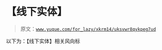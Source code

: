 # 【线下实体】

> 原文：[`www.yuque.com/for_lazy/xkrm14/uksvwr8qykpeg7ud`](https://www.yuque.com/for_lazy/xkrm14/uksvwr8qykpeg7ud)

以下为：【线下实体】相关风向标

